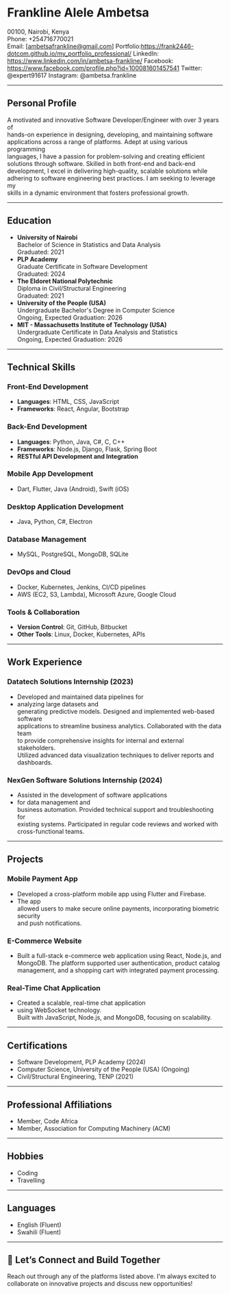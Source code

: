 # Frankline Alele Ambetsa

00100, Nairobi, Kenya  
Phone: +254716770021  
Email: [ambetsafrankline@gmail.com]
Portfolio:https://frank2446-dotcom.github.io/my_portfolio_professional/
LinkedIn: https://www.linkedin.com/in/ambetsa-frankline/
Facebook: https://www.facebook.com/profile.php?id=100081601457541
Twitter: @expert91617
Instagram: @ambetsa.frankline

---

## Personal Profile

A motivated and innovative Software 
Developer/Engineer with over 3 years of  
hands-on experience in designing, developing, 
and maintaining software  
applications across a range of platforms. 
Adept at using various programming  
languages, I have a passion for problem-solving and 
creating efficient  
solutions through software. 
Skilled in both front-end and back-end  
development, 
I excel in delivering high-quality, scalable solutions while  
adhering to software engineering best practices. 
I am seeking to leverage my  
skills in a dynamic environment that fosters 
professional growth.

---

## Education

- **University of Nairobi**  
  Bachelor of Science in Statistics and Data Analysis  
  Graduated: 2021  
- **PLP Academy**  
  Graduate Certificate in Software Development  
  Graduated: 2024  
- **The Eldoret National Polytechnic**  
  Diploma in Civil/Structural Engineering  
  Graduated: 2021  
- **University of the People (USA)**  
  Undergraduate Bachelor's Degree in Computer Science  
  Ongoing, Expected Graduation: 2026  
- **MIT - Massachusetts Institute of Technology (USA)**  
  Undergraduate Certificate in Data Analysis and Statistics  
  Ongoing, Expected Graduation: 2026

---

## Technical Skills

### Front-End Development

- **Languages**: HTML, CSS, JavaScript  
- **Frameworks**: React, Angular, Bootstrap

### Back-End Development

- **Languages**: Python, Java, C#, C, C++  
- **Frameworks**: Node.js, Django, Flask, Spring Boot  
- **RESTful API Development and Integration**

### Mobile App Development

- Dart, Flutter, Java (Android), Swift (iOS)

### Desktop Application Development

- Java, Python, C#, Electron

### Database Management

- MySQL, PostgreSQL, MongoDB, SQLite

### DevOps and Cloud

- Docker, Kubernetes, Jenkins, CI/CD pipelines  
- AWS (EC2, S3, Lambda), Microsoft Azure, Google Cloud

### Tools & Collaboration

- **Version Control**: Git, GitHub, Bitbucket  
- **Other Tools**: Linux, Docker, Kubernetes, APIs

---

## Work Experience

### **Datatech Solutions Internship** (2023)

- Developed and maintained data pipelines for
- analyzing large datasets and  
generating predictive models. Designed and
implemented web-based software  
applications to streamline business analytics.
Collaborated with the data team  
to provide comprehensive insights for internal and external stakeholders.  
Utilized advanced data visualization techniques to deliver reports and  
dashboards.

### **NexGen Software Solutions Internship** (2024)

- Assisted in the development of software applications
- for data management and  
business automation.
Provided technical support and troubleshooting for  
existing systems. Participated in regular code reviews and worked with  
cross-functional teams.

---

## Projects

### **Mobile Payment App**

- Developed a cross-platform mobile app using Flutter and Firebase.
- The app  
allowed users to make secure online payments,
incorporating biometric security  
and push notifications.

### **E-Commerce Website**

- Built a full-stack e-commerce web application using React, Node.js, and  
MongoDB. The platform supported user authentication, product catalog  
management, and a shopping cart with integrated payment processing.

### **Real-Time Chat Application**

- Created a scalable, real-time chat application
- using WebSocket technology.  
Built with JavaScript, Node.js, and MongoDB, focusing on scalability.

---

## Certifications

- Software Development, PLP Academy (2024)  
- Computer Science, University of the People (USA) (Ongoing)
- Civil/Structural Engineering, TENP (2021)

---

## Professional Affiliations

- Member, Code Africa  
- Member, Association for Computing Machinery (ACM)

---

## Hobbies

- Coding  
- Travelling

---

## Languages

- English (Fluent)  
- Swahili (Fluent)

---

## 🚀 Let’s Connect and Build Together

Reach out through any of the platforms listed above. 
I'm always excited to  
collaborate on innovative projects and discuss new opportunities!
